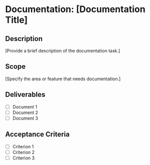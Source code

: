 # Documentation: [Documentation Title]

## Description

[Provide a brief description of the documentation task.]

## Scope

[Specify the area or feature that needs documentation.]

## Deliverables

- [ ] Document 1
- [ ] Document 2
- [ ] Document 3

## Acceptance Criteria

- [ ] Criterion 1
- [ ] Criterion 2
- [ ] Criterion 3

